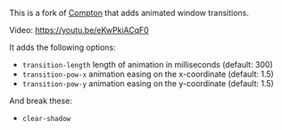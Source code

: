 This is a fork of [Compton](https://github.com/chjj/compton) that adds animated window transitions.

Video: https://youtu.be/eKwPkiACqF0

It adds the following options:
* `transition-length` length of animation in milliseconds  (default: 300)
* `transition-pow-x`  animation easing on the x-coordinate (default: 1.5)
* `transition-pow-y`  animation easing on the y-coordinate (default: 1.5)

And break these:
* `clear-shadow`
